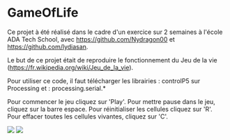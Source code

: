 # GameOfLife

Ce projet à été réalisé dans le cadre d'un exercice sur 2 semaines à l'école ADA Tech School, avec https://github.com/Nydragon00 et https://github.com/lydiasan.

Le but de ce projet était de reproduire le fonctionnement du Jeu de la vie (https://fr.wikipedia.org/wiki/Jeu_de_la_vie).

Pour utiliser ce code, il faut télécharger les librairies : controlP5 sur Processing et : processing.serial.*

Pour commencer le jeu cliquez sur 'Play'.
Pour mettre pause dans le jeu, cliquez sur la barre espace.
Pour réinitialiser les cellules cliquez sur 'R'.
Pour effacer toutes les cellules vivantes, cliquez sur 'C'.

<img src="https://github.com/LaurineObriot/GameOfLife/blob/master/Screenshots/GAMEOFLIFE1.PNG">
<img src="https://github.com/LaurineObriot/GameOfLife/blob/master/Screenshots/GAMEOFLIFE12PNG.PNG">
